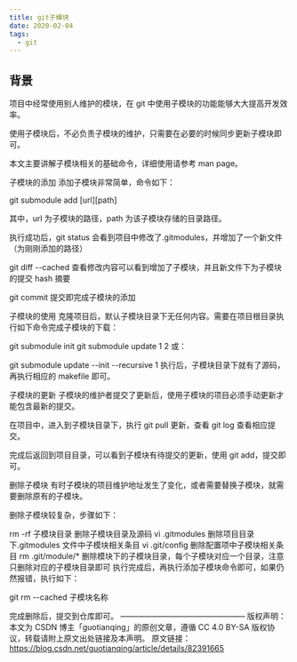 ```yaml
---
title: git子模块
date: 2020-02-04
tags:
  - git
---
```


## 背景

项目中经常使用别人维护的模块，在 git 中使用子模块的功能能够大大提高开发效率。

使用子模块后，不必负责子模块的维护，只需要在必要的时候同步更新子模块即可。

本文主要讲解子模块相关的基础命令，详细使用请参考 man page。

子模块的添加
添加子模块非常简单，命令如下：

git submodule add [url][path]

其中，url 为子模块的路径，path 为该子模块存储的目录路径。

执行成功后，git status 会看到项目中修改了.gitmodules，并增加了一个新文件（为刚刚添加的路径）

git diff --cached 查看修改内容可以看到增加了子模块，并且新文件下为子模块的提交 hash 摘要

git commit 提交即完成子模块的添加

子模块的使用
克隆项目后，默认子模块目录下无任何内容。需要在项目根目录执行如下命令完成子模块的下载：

git submodule init
git submodule update
1
2
或：

git submodule update --init --recursive
1
执行后，子模块目录下就有了源码，再执行相应的 makefile 即可。

子模块的更新
子模块的维护者提交了更新后，使用子模块的项目必须手动更新才能包含最新的提交。

在项目中，进入到子模块目录下，执行 git pull 更新，查看 git log 查看相应提交。

完成后返回到项目目录，可以看到子模块有待提交的更新，使用 git add，提交即可。

删除子模块
有时子模块的项目维护地址发生了变化，或者需要替换子模块，就需要删除原有的子模块。

删除子模块较复杂，步骤如下：

rm -rf 子模块目录 删除子模块目录及源码
vi .gitmodules 删除项目目录下.gitmodules 文件中子模块相关条目
vi .git/config 删除配置项中子模块相关条目
rm .git/module/\* 删除模块下的子模块目录，每个子模块对应一个目录，注意只删除对应的子模块目录即可
执行完成后，再执行添加子模块命令即可，如果仍然报错，执行如下：

git rm --cached 子模块名称

完成删除后，提交到仓库即可。
————————————————
版权声明：本文为 CSDN 博主「guotianqing」的原创文章，遵循 CC 4.0 BY-SA 版权协议，转载请附上原文出处链接及本声明。
原文链接：https://blog.csdn.net/guotianqing/article/details/82391665
